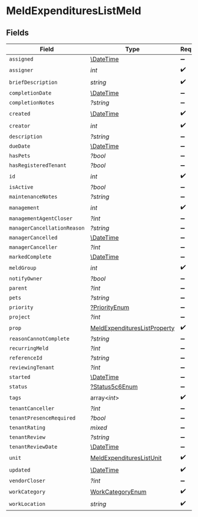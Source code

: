 # MeldExpendituresListMeld


## Fields

| Field                                                                               | Type                                                                                | Required                                                                            | Description                                                                         |
| ----------------------------------------------------------------------------------- | ----------------------------------------------------------------------------------- | ----------------------------------------------------------------------------------- | ----------------------------------------------------------------------------------- |
| `assigned`                                                                          | [\DateTime](https://www.php.net/manual/en/class.datetime.php)                       | :heavy_minus_sign:                                                                  | N/A                                                                                 |
| `assigner`                                                                          | *int*                                                                               | :heavy_check_mark:                                                                  | N/A                                                                                 |
| `briefDescription`                                                                  | *string*                                                                            | :heavy_check_mark:                                                                  | N/A                                                                                 |
| `completionDate`                                                                    | [\DateTime](https://www.php.net/manual/en/class.datetime.php)                       | :heavy_minus_sign:                                                                  | N/A                                                                                 |
| `completionNotes`                                                                   | *?string*                                                                           | :heavy_minus_sign:                                                                  | N/A                                                                                 |
| `created`                                                                           | [\DateTime](https://www.php.net/manual/en/class.datetime.php)                       | :heavy_check_mark:                                                                  | N/A                                                                                 |
| `creator`                                                                           | *int*                                                                               | :heavy_check_mark:                                                                  | N/A                                                                                 |
| `description`                                                                       | *?string*                                                                           | :heavy_minus_sign:                                                                  | N/A                                                                                 |
| `dueDate`                                                                           | [\DateTime](https://www.php.net/manual/en/class.datetime.php)                       | :heavy_minus_sign:                                                                  | N/A                                                                                 |
| `hasPets`                                                                           | *?bool*                                                                             | :heavy_minus_sign:                                                                  | N/A                                                                                 |
| `hasRegisteredTenant`                                                               | *?bool*                                                                             | :heavy_minus_sign:                                                                  | N/A                                                                                 |
| `id`                                                                                | *int*                                                                               | :heavy_check_mark:                                                                  | N/A                                                                                 |
| `isActive`                                                                          | *?bool*                                                                             | :heavy_minus_sign:                                                                  | N/A                                                                                 |
| `maintenanceNotes`                                                                  | *?string*                                                                           | :heavy_minus_sign:                                                                  | N/A                                                                                 |
| `management`                                                                        | *int*                                                                               | :heavy_check_mark:                                                                  | N/A                                                                                 |
| `managementAgentCloser`                                                             | *?int*                                                                              | :heavy_minus_sign:                                                                  | N/A                                                                                 |
| `managerCancellationReason`                                                         | *?string*                                                                           | :heavy_minus_sign:                                                                  | N/A                                                                                 |
| `managerCancelled`                                                                  | [\DateTime](https://www.php.net/manual/en/class.datetime.php)                       | :heavy_minus_sign:                                                                  | N/A                                                                                 |
| `managerCanceller`                                                                  | *?int*                                                                              | :heavy_minus_sign:                                                                  | N/A                                                                                 |
| `markedComplete`                                                                    | [\DateTime](https://www.php.net/manual/en/class.datetime.php)                       | :heavy_minus_sign:                                                                  | N/A                                                                                 |
| `meldGroup`                                                                         | *int*                                                                               | :heavy_check_mark:                                                                  | N/A                                                                                 |
| `notifyOwner`                                                                       | *?bool*                                                                             | :heavy_minus_sign:                                                                  | N/A                                                                                 |
| `parent`                                                                            | *?int*                                                                              | :heavy_minus_sign:                                                                  | N/A                                                                                 |
| `pets`                                                                              | *?string*                                                                           | :heavy_minus_sign:                                                                  | N/A                                                                                 |
| `priority`                                                                          | [?PriorityEnum](../../models/shared/PriorityEnum.md)                                | :heavy_minus_sign:                                                                  | N/A                                                                                 |
| `project`                                                                           | *?int*                                                                              | :heavy_minus_sign:                                                                  | N/A                                                                                 |
| `prop`                                                                              | [MeldExpendituresListProperty](../../models/shared/MeldExpendituresListProperty.md) | :heavy_check_mark:                                                                  | N/A                                                                                 |
| `reasonCannotComplete`                                                              | *?string*                                                                           | :heavy_minus_sign:                                                                  | N/A                                                                                 |
| `recurringMeld`                                                                     | *?int*                                                                              | :heavy_minus_sign:                                                                  | N/A                                                                                 |
| `referenceId`                                                                       | *?string*                                                                           | :heavy_minus_sign:                                                                  | N/A                                                                                 |
| `reviewingTenant`                                                                   | *?int*                                                                              | :heavy_minus_sign:                                                                  | N/A                                                                                 |
| `started`                                                                           | [\DateTime](https://www.php.net/manual/en/class.datetime.php)                       | :heavy_minus_sign:                                                                  | N/A                                                                                 |
| `status`                                                                            | [?Status5c6Enum](../../models/shared/Status5c6Enum.md)                              | :heavy_minus_sign:                                                                  | N/A                                                                                 |
| `tags`                                                                              | array<*int*>                                                                        | :heavy_check_mark:                                                                  | N/A                                                                                 |
| `tenantCanceller`                                                                   | *?int*                                                                              | :heavy_minus_sign:                                                                  | N/A                                                                                 |
| `tenantPresenceRequired`                                                            | *?bool*                                                                             | :heavy_minus_sign:                                                                  | N/A                                                                                 |
| `tenantRating`                                                                      | *mixed*                                                                             | :heavy_minus_sign:                                                                  | N/A                                                                                 |
| `tenantReview`                                                                      | *?string*                                                                           | :heavy_minus_sign:                                                                  | N/A                                                                                 |
| `tenantReviewDate`                                                                  | [\DateTime](https://www.php.net/manual/en/class.datetime.php)                       | :heavy_minus_sign:                                                                  | N/A                                                                                 |
| `unit`                                                                              | [MeldExpendituresListUnit](../../models/shared/MeldExpendituresListUnit.md)         | :heavy_check_mark:                                                                  | N/A                                                                                 |
| `updated`                                                                           | [\DateTime](https://www.php.net/manual/en/class.datetime.php)                       | :heavy_check_mark:                                                                  | N/A                                                                                 |
| `vendorCloser`                                                                      | *?int*                                                                              | :heavy_minus_sign:                                                                  | N/A                                                                                 |
| `workCategory`                                                                      | [WorkCategoryEnum](../../models/shared/WorkCategoryEnum.md)                         | :heavy_check_mark:                                                                  | N/A                                                                                 |
| `workLocation`                                                                      | *string*                                                                            | :heavy_check_mark:                                                                  | N/A                                                                                 |